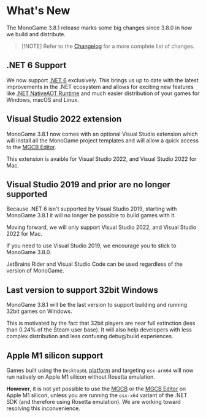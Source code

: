 # What's New

The MonoGame 3.8.1 release marks some big changes since 3.8.0 in how we build and distribute.

> [!NOTE] Refer to the [Changelog](../../CHANGELOG.md) for a more complete list of changes.

## .NET 6 Support

We now support [.NET 6](https://docs.microsoft.com/en-us/dotnet/core/introduction) exclusively.  This brings us up to date with the latest improvements in the .NET ecosystem and allows for exciting new features like [.NET NativeAOT Runtime](https://github.com/dotnet/runtimelab/tree/feature/NativeAOT) and much easier distribution of your games for Windows, macOS and Linux.

## Visual Studio 2022 extension

MonoGame 3.8.1 now comes with an optional Visual Studio extension which will install all the MonoGame project templates and will allow a quick access to the [MGCB Editor](./tools/mgcb_editor.md).

This extension is avaible for Visual Studio 2022, and Visual Studio 2022 for Mac.

## Visual Studio 2019 and prior are no longer supported

Because .NET 6 isn't supported by Visual Studio 2019, starting with MonoGame 3.8.1 it will no longer be possible to build games with it.

Moving forward, we will only support Visual Studio 2022, and Visual Studio 2022 for Mac.

If you need to use Visual Studio 2019, we encourage you to stick to MonoGame 3.8.0.

JetBrains Rider and Visual Studio Code can be used regardless of the version of MonoGame.

## Last version to support 32bit Windows

MonoGame 3.8.1 will be the last version to support building and running 32bit games on Windows.

This is motivated by the fact that 32bit players are near full extinction (less than 0.24% of the Steam user base). It will also help developers with less complex distribution and less confusing debug/build experiences.

## Apple M1 silicon support

Games built using the ```DesktopGL``` [platform](./platforms.md) and targeting ```osx-arm64``` will now run natively on Apple M1 silicon without Rosetta emulation.

**However**, it is not yet possible to use the [MGCB](./tools/mgcb.md) or the [MGCB Editor](./tools/mgcb_editor.md) on Apple M1 silicon, unless you are running the ```osx-x64``` variant of the .NET SDK (and therefore using Rosetta emulation). We are working toward resolving this inconvenience.
